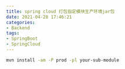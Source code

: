 ```yaml
---
title: spring cloud 打包指定模块生产环境jar包
date: 2021-04-28 17:46:21
categories:
- Backend
tags:
- SpringBoot
- SpringCloud
---
```

```bash
mvn install -am -P prod -pl your-sub-module
```
